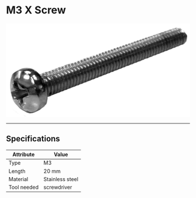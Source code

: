 # M3 X Screw

![](images/screw.png "")

---



## Specifications

|Attribute |Value|
|---|---|
|Type|M3|
|Length|20 mm|
|Material|Stainless steel|
|Tool needed|screwdriver|
